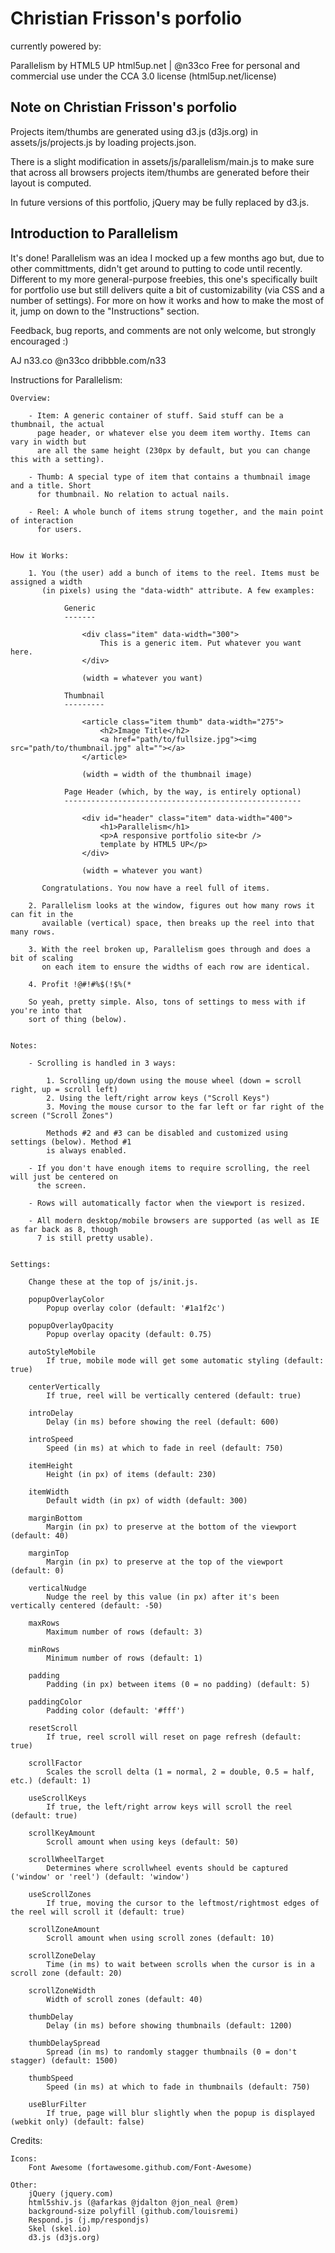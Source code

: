 # Christian Frisson's porfolio

currently powered by:

Parallelism by HTML5 UP
html5up.net | @n33co
Free for personal and commercial use under the CCA 3.0 license (html5up.net/license)

## Note on Christian Frisson's porfolio

Projects item/thumbs are generated using d3.js (d3js.org) in assets/js/projects.js
by loading projects.json.

There is a slight modification in assets/js/parallelism/main.js to make sure that across all browsers 
projects item/thumbs are generated before their layout is computed.

In future versions of this portfolio, jQuery may be fully replaced by d3.js.

## Introduction to Parallelism

It's done! Parallelism was an idea I mocked up a few months ago but, due to other
committments, didn't get around to putting to code until recently. Different to
my more general-purpose freebies, this one's specifically built for portfolio use
but still delivers quite a bit of customizability (via CSS and a number of settings).
For more on how it works and how to make the most of it, jump on down to the
"Instructions" section.

Feedback, bug reports, and comments are not only welcome, but strongly encouraged :)

AJ
n33.co @n33co dribbble.com/n33

Instructions for Parallelism:

	Overview:

		- Item: A generic container of stuff. Said stuff can be a thumbnail, the actual
		  page header, or whatever else you deem item worthy. Items can vary in width but
		  are all the same height (230px by default, but you can change this with a setting).

		- Thumb: A special type of item that contains a thumbnail image and a title. Short
		  for thumbnail. No relation to actual nails.

		- Reel: A whole bunch of items strung together, and the main point of interaction
		  for users.


	How it Works:

		1. You (the user) add a bunch of items to the reel. Items must be assigned a width
		   (in pixels) using the "data-width" attribute. A few examples:

				Generic
				-------

					<div class="item" data-width="300">
						This is a generic item. Put whatever you want here.
					</div>

					(width = whatever you want)

				Thumbnail
				---------

					<article class="item thumb" data-width="275">
						<h2>Image Title</h2>
						<a href="path/to/fullsize.jpg"><img src="path/to/thumbnail.jpg" alt=""></a>
					</article>

					(width = width of the thumbnail image)

				Page Header (which, by the way, is entirely optional)
				-----------------------------------------------------

					<div id="header" class="item" data-width="400">
						<h1>Parallelism</h1>
						<p>A responsive portfolio site<br />
						template by HTML5 UP</p>
					</div>

					(width = whatever you want)

		   Congratulations. You now have a reel full of items.

		2. Parallelism looks at the window, figures out how many rows it can fit in the
		   available (vertical) space, then breaks up the reel into that many rows.

		3. With the reel broken up, Parallelism goes through and does a bit of scaling
		   on each item to ensure the widths of each row are identical.

		4. Profit !@#!#%$(!$%(*

		So yeah, pretty simple. Also, tons of settings to mess with if you're into that
		sort of thing (below).


	Notes:

		- Scrolling is handled in 3 ways:

			1. Scrolling up/down using the mouse wheel (down = scroll right, up = scroll left)
			2. Using the left/right arrow keys ("Scroll Keys")
			3. Moving the mouse cursor to the far left or far right of the screen ("Scroll Zones")

			Methods #2 and #3 can be disabled and customized using settings (below). Method #1
			is always enabled.

		- If you don't have enough items to require scrolling, the reel will just be centered on
		  the screen.

		- Rows will automatically factor when the viewport is resized.

		- All modern desktop/mobile browsers are supported (as well as IE as far back as 8, though
		  7 is still pretty usable).


	Settings:

		Change these at the top of js/init.js.

		popupOverlayColor
			Popup overlay color (default: '#1a1f2c')

		popupOverlayOpacity
			Popup overlay opacity (default: 0.75)

		autoStyleMobile
			If true, mobile mode will get some automatic styling (default: true)

		centerVertically
			If true, reel will be vertically centered (default: true)

		introDelay
			Delay (in ms) before showing the reel (default: 600)

		introSpeed
			Speed (in ms) at which to fade in reel (default: 750)

		itemHeight
			Height (in px) of items (default: 230)

		itemWidth
			Default width (in px) of width (default: 300)

		marginBottom
			Margin (in px) to preserve at the bottom of the viewport (default: 40)

		marginTop
			Margin (in px) to preserve at the top of the viewport (default: 0)

		verticalNudge
			Nudge the reel by this value (in px) after it's been vertically centered (default: -50)

		maxRows
			Maximum number of rows (default: 3)

		minRows
			Minimum number of rows (default: 1)

		padding
			Padding (in px) between items (0 = no padding) (default: 5)

		paddingColor
			Padding color (default: '#fff')

		resetScroll
			If true, reel scroll will reset on page refresh (default: true)

		scrollFactor
			Scales the scroll delta (1 = normal, 2 = double, 0.5 = half, etc.) (default: 1)

		useScrollKeys
			If true, the left/right arrow keys will scroll the reel (default: true)

		scrollKeyAmount
			Scroll amount when using keys (default: 50)

		scrollWheelTarget
			Determines where scrollwheel events should be captured ('window' or 'reel') (default: 'window')

		useScrollZones
			If true, moving the cursor to the leftmost/rightmost edges of the reel will scroll it (default: true)

		scrollZoneAmount
			Scroll amount when using scroll zones (default: 10)

		scrollZoneDelay
			Time (in ms) to wait between scrolls when the cursor is in a scroll zone (default: 20)

		scrollZoneWidth
			Width of scroll zones (default: 40)

		thumbDelay
			Delay (in ms) before showing thumbnails (default: 1200)

		thumbDelaySpread
			Spread (in ms) to randomly stagger thumbnails (0 = don't stagger) (default: 1500)

		thumbSpeed
			Speed (in ms) at which to fade in thumbnails (default: 750)

		useBlurFilter
			If true, page will blur slightly when the popup is displayed (webkit only) (default: false)


Credits:

	Icons:
		Font Awesome (fortawesome.github.com/Font-Awesome)

	Other:
		jQuery (jquery.com)
		html5shiv.js (@afarkas @jdalton @jon_neal @rem)
		background-size polyfill (github.com/louisremi)
		Respond.js (j.mp/respondjs)
		Skel (skel.io)
		d3.js (d3js.org)